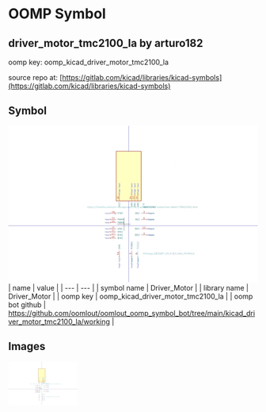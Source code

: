 # OOMP Symbol  
## driver_motor_tmc2100_la  by arturo182  
  
oomp key: oomp_kicad_driver_motor_tmc2100_la  
  
source repo at: [https://gitlab.com/kicad/libraries/kicad-symbols](https://gitlab.com/kicad/libraries/kicad-symbols)  
## Symbol  
  
[![working.png](working_600.png)](working.png)  
| name | value | 
| --- | --- | 
| symbol name | Driver_Motor | 
| library name | Driver_Motor | 
| oomp key | oomp_kicad_driver_motor_tmc2100_la | 
| oomp bot github | https://github.com/oomlout/oomlout_oomp_symbol_bot/tree/main/kicad_driver_motor_tmc2100_la/working | 
## Images  
  
[![working.png](working_140.png)](working.png)  

